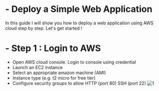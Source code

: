# - Deploy a Simple Web Application

In this guide I will show you how to deploy a web  application using AWS cloud step by step. Let's get started !

# - Step 1 : Login to AWS 

- Open AWS cloud console. Login to console using credential
- Launch an EC2 instance
- Select an appropriate amazon machine (AMI)
- Instance type (e.g. t2 micro for free tier)
- Configure security groups to allow HTTP (port 80) SSH (port 22)
![1](https://github.com/user-attachments/assets/246906fd-a91c-47b6-9a9a-532b83144b65)
